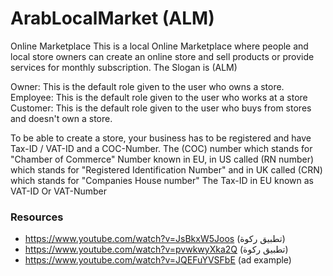 # ArabLocalMarket (ALM)

Online Marketplace
This is a local Online Marketplace where people and local store owners can create an online store and sell products or provide services for monthly subscription.
The Slogan is (ALM)

Owner: This is the default role given to the user who owns a store.
Employee: This is the default role given to the user who works at a store
Customer: This is the default role given to the user who buys from stores and doesn't own a store.

To be able to create a store, your business has to be registered and have Tax-ID / VAT-ID and a COC-Number.
The (COC) number which stands for "Chamber of Commerce" Number known in EU, in US called (RN number) which stands for "Registered Identification Number" and in UK called (CRN) which stands for "Companies House number"
The Tax-ID in EU known as VAT-ID Or VAT-Number

### Resources

- https://www.youtube.com/watch?v=JsBkxW5Joos (تطبيق ركوة)
- https://www.youtube.com/watch?v=pvwkwyXka2Q (تطبيق ركوة)
- https://www.youtube.com/watch?v=JQEFuYVSFbE (ad example)
